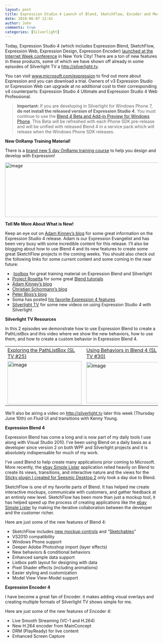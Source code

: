 ```yaml
---
layout: post
title: Expression Studio 4 Launch of Blend, SketchFlow, Encoder and More!
date: 2010-06-07 12:41
author: John
comments: true
categories: [Silverlight]
---
```

<p>Today, Expression Studio 4 (which includes Expression Blend, SketchFlow, Expression Web, Expression Design, Expression Encoder) <a href="http://www.internetweekny.com/events/348">launched at the Internet Week conference</a> in New York City! There are a ton of new features in these products, some of which we have shown off already in some episodes of Silverlight TV a <a href="http://silverlight.tv">http://silverlight.tv</a>. </p>  <p>You can visit <a href="http://www.microsoft.com/expression">www.microsoft.com/expression</a> to find out more about Expression and you can download a trial. Owners of v3 Expression Studio or Expression Web can upgrade at no additional cost to their corresponding v4 counterparts: Expression Studio 4 Ultimate and Expression Studio 4 Web Professional.</p>  <blockquote>   <p><strong>Important: </strong>If you are developing in Silverlight for Windows Phone 7, <strong>do not install the released version of Expression Studio 4</strong>. You must continue to use the <a href="http://blogs.msdn.com/b/expression/archive/2010/03/15/expression-blend-4-beta-and-information-on-windows-phone-development.aspx">Blend 4 Beta and Add-in Preview for Windows Phone</a>. This Beta will be refreshed with each Phone SDK pre-release and will be unified with released Blend 4 in a service pack which will release when the Windows Phone SDK releases.</p> </blockquote>  <p><strong>New OnRamp Training Material!</strong></p>  <p>There is a <a href="http://jpapa.me/9xwCoi">brand new 5 day OnRamp training course</a> to help you design and develop with Expression!</p>  <p><a href="http://jpapa.me/9xwCoi"><img style="border-right-width: 0px; display: block; float: none; border-top-width: 0px; border-bottom-width: 0px; margin-left: auto; border-left-width: 0px; margin-right: auto" title="image" border="0" alt="image" src="http://images.johnpapa.net/wp-content/uploads/files/media/image/WindowsLiveWriter/ExpressionStudio4LaunchwithBlendSketchfl_7904/image_3.png" width="585" height="180" /></a></p>  <p><strong>Tell Me More About What is New!</strong></p>  <p>Keep an eye out on <a href="http://adamkinney.wordpress.com/">Adam Kinney’s blog</a> for some great information on the Expression Studio 4 release. Adam is our Expression Evangelist and has been very busy with some incredible content for this release. I’ll also be blogging about how to use Blend 4 and its new features to create some great SketchFlow projects in the coming weeks. You should also check out the following links for some current content and some coming in the near future:</p>  <ul>   <li>.<a href="http://www.microsoft.com/design/toolbox/">toolbox</a> for great training material on Expression Blend and Silverlight </li>    <li><a href="http://visitmix.com/labs/rosetta">Project Rosetta</a> for some great <a href="http://visitmix.com/labs/rosetta/EyesOfBlend/">Blend tutorials</a> </li>    <li><a href="http://go2.wordpress.com/?id=725X1342&amp;site=adamkinney.wordpress.com&amp;url=http%3A%2F%2Fadamkinney.com%2F&amp;sref=http%3A%2F%2Fadamkinney.wordpress.com%2Fsilverlight%2F">Adam Kinney’s blog</a> </li>    <li><a href="http://go2.wordpress.com/?id=725X1342&amp;site=adamkinney.wordpress.com&amp;url=http%3A%2F%2Felectricbeach.org%2F&amp;sref=http%3A%2F%2Fadamkinney.wordpress.com%2Fsilverlight%2F">Christian Schormann’s blog</a> </li>    <li><a href="http://go2.wordpress.com/?id=725X1342&amp;site=adamkinney.wordpress.com&amp;url=http%3A%2F%2Fblois.us%2Fblog%2F&amp;sref=http%3A%2F%2Fadamkinney.wordpress.com%2Fsilverlight%2F">Peter Blois’s blog</a> </li>    <li>Soma has posted <a href="http://blogs.msdn.com/b/somasegar/archive/2010/06/07/my-favorite-expression-4-features.aspx">his favorite Expression 4 features</a></li>    <li><a href="http://silverlight.tv">Silverlight TV</a> for some new videos on using Expression Studio 4 with Silverlight </li> </ul>  <p><strong>Silverlight TV Resources</strong></p>  <p>In this 2 episodes we demonstrate how to use Expression Blend to create a PathListBox and this video where we show the new behaviors, how to use them, and how to create a custom behavior in Expression Blend 4. </p>  <table><tbody>     <tr>       <td><a title="Silverlight TV 25- No More Boxes! Exploring the PathListBox" href="http://jpapa.me/b0hj0y25">Exploring the PathListBox (SL TV #25)</a></td>        <td><a href="http://jpapa.me/cNRMqX30">Using Behaviors in Blend 4 (SL TV #30)</a> </td>     </tr>      <tr>       <td><a href="http://jpapa.me/b0hj0y25"><img title="image" border="0" alt="image" src="http://images.johnpapa.net/wp-content/uploads/files/media/image/WindowsLiveWriter/ExpressionStudio4LaunchonJune7th_AB43/image_5.png" width="244" height="142" /></a></td>        <td><a href="http://jpapa.me/cNRMqX30"><img title="image" border="0" alt="image" src="http://images.johnpapa.net/wp-content/uploads/files/media/image/WindowsLiveWriter/ExpressionStudio4LaunchonJune7th_AB43/image_6.png" width="244" height="136" /></a></td>     </tr>   </tbody></table>  <p>We’ll also be airing a video on <a href="http://silverlight.tv">http://silverlight.tv</a> later this week (Thursday June 10th) on Fluid UI and transitions with Kenny Young.</p>  <p><strong>Expression Blend 4 </strong></p>  <p>Expression Blend has come a long and is now part of my daily tools I use along with Visual Studio 2010. I’ve been using Blend on a daily basis as a developer since version 2 on both WPF and Silverlight projects and it is absolutely indispensable for much of my work. </p>  <p>I’ve used Blend to help create many applications prior coming to Microsoft. More recently, the <a href="http://jpapa.me/9QaesR">ebay Simple Lister</a> application relied heavily on Blend to create its views, transitions, and interactive nature and the views for the <a href="http://bit.ly/cXQ8yq">Sticky plugin I created for Seesmic Desktop 2</a> only took a day due to Blend.</p>  <p>SketchFlow is one of my favorite parts of Blend. It has helped me create interactive mockups, communicate with customers, and gather feedback at an entirely new level. SketchFlow has been more than just a mockup tool, it has helped speed up the process of creating applications like the <a href="http://jpapa.me/9QaesR">ebay Simple Lister</a> by making the iterative collaboration between the developer and the customer richer. </p>  <p>Here are just some of the new features of Blend 4:</p>  <ul>   <li>SketchFlow includes <a href="http://jpapa.me/ayEGtw">new mockup controls</a> and “<a href="http://jpapa.me/bK6qoe">Sketchables</a>” </li>    <li>VS2010 compatibility </li>    <li>Windows Phone support </li>    <li>Deeper Adobe Photoshop import (layer effects) </li>    <li>New behaviors &amp; conditional behaviors </li>    <li>Enhanced sample data support </li>    <li>Listbox path layout for designing with data </li>    <li>Pixel Shader effects (including animations) </li>    <li>Easier styling and customization </li>    <li>Model View View-Model support </li> </ul>  <p><strong>Expression Encoder 4</strong></p>  <p>I have become a great fan of Encoder. it makes adding visual overlays and creating multiple formats of Silverlight TV shows simple for me.</p>  <p>Here are just some of the new features of Encoder 4:</p>  <ul>   <li>Live Smooth Streaming (VC-1 and H.264) </li>    <li>New H.264 encoder from MainConcept </li>    <li>DRM (PlayReady) for live content </li>    <li>Enhanced Screen Capture </li> </ul>

